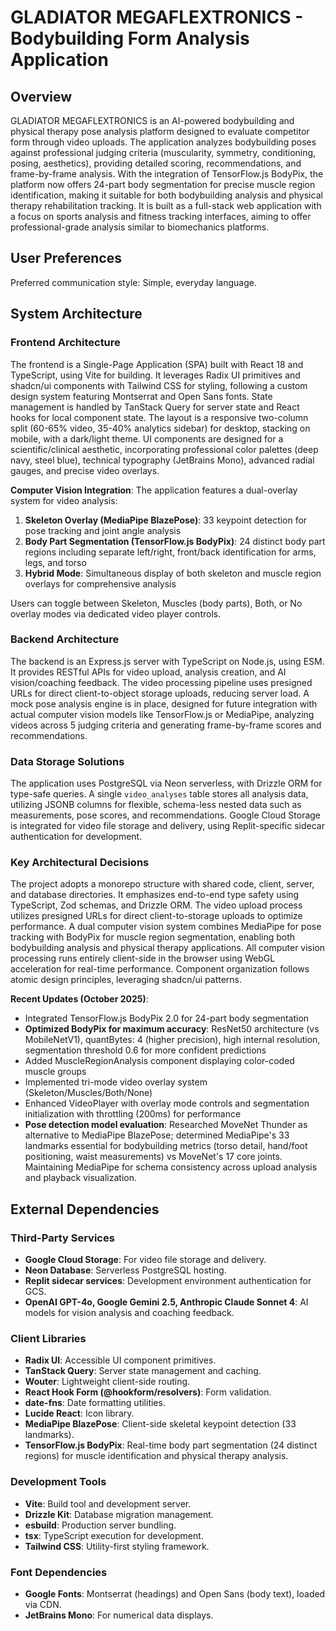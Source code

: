 # GLADIATOR MEGAFLEXTRONICS - Bodybuilding Form Analysis Application

## Overview
GLADIATOR MEGAFLEXTRONICS is an AI-powered bodybuilding and physical therapy pose analysis platform designed to evaluate competitor form through video uploads. The application analyzes bodybuilding poses against professional judging criteria (muscularity, symmetry, conditioning, posing, aesthetics), providing detailed scoring, recommendations, and frame-by-frame analysis. With the integration of TensorFlow.js BodyPix, the platform now offers 24-part body segmentation for precise muscle region identification, making it suitable for both bodybuilding analysis and physical therapy rehabilitation tracking. It is built as a full-stack web application with a focus on sports analysis and fitness tracking interfaces, aiming to offer professional-grade analysis similar to biomechanics platforms.

## User Preferences
Preferred communication style: Simple, everyday language.

## System Architecture

### Frontend Architecture
The frontend is a Single-Page Application (SPA) built with React 18 and TypeScript, using Vite for building. It leverages Radix UI primitives and shadcn/ui components with Tailwind CSS for styling, following a custom design system featuring Montserrat and Open Sans fonts. State management is handled by TanStack Query for server state and React hooks for local component state. The layout is a responsive two-column split (60-65% video, 35-40% analytics sidebar) for desktop, stacking on mobile, with a dark/light theme. UI components are designed for a scientific/clinical aesthetic, incorporating professional color palettes (deep navy, steel blue), technical typography (JetBrains Mono), advanced radial gauges, and precise video overlays.

**Computer Vision Integration**: The application features a dual-overlay system for video analysis:
1. **Skeleton Overlay (MediaPipe BlazePose)**: 33 keypoint detection for pose tracking and joint angle analysis
2. **Body Part Segmentation (TensorFlow.js BodyPix)**: 24 distinct body part regions including separate left/right, front/back identification for arms, legs, and torso
3. **Hybrid Mode**: Simultaneous display of both skeleton and muscle region overlays for comprehensive analysis

Users can toggle between Skeleton, Muscles (body parts), Both, or No overlay modes via dedicated video player controls.

### Backend Architecture
The backend is an Express.js server with TypeScript on Node.js, using ESM. It provides RESTful APIs for video upload, analysis creation, and AI vision/coaching feedback. The video processing pipeline uses presigned URLs for direct client-to-object storage uploads, reducing server load. A mock pose analysis engine is in place, designed for future integration with actual computer vision models like TensorFlow.js or MediaPipe, analyzing videos across 5 judging criteria and generating frame-by-frame scores and recommendations.

### Data Storage Solutions
The application uses PostgreSQL via Neon serverless, with Drizzle ORM for type-safe queries. A single `video_analyses` table stores all analysis data, utilizing JSONB columns for flexible, schema-less nested data such as measurements, pose scores, and recommendations. Google Cloud Storage is integrated for video file storage and delivery, using Replit-specific sidecar authentication for development.

### Key Architectural Decisions
The project adopts a monorepo structure with shared code, client, server, and database directories. It emphasizes end-to-end type safety using TypeScript, Zod schemas, and Drizzle ORM. The video upload process utilizes presigned URLs for direct client-to-storage uploads to optimize performance. A dual computer vision system combines MediaPipe for pose tracking with BodyPix for muscle region segmentation, enabling both bodybuilding analysis and physical therapy applications. All computer vision processing runs entirely client-side in the browser using WebGL acceleration for real-time performance. Component organization follows atomic design principles, leveraging shadcn/ui patterns.

**Recent Updates (October 2025)**:
- Integrated TensorFlow.js BodyPix 2.0 for 24-part body segmentation
- **Optimized BodyPix for maximum accuracy**: ResNet50 architecture (vs MobileNetV1), quantBytes: 4 (higher precision), high internal resolution, segmentation threshold 0.6 for more confident predictions
- Added MuscleRegionAnalysis component displaying color-coded muscle groups
- Implemented tri-mode video overlay system (Skeleton/Muscles/Both/None)
- Enhanced VideoPlayer with overlay mode controls and segmentation initialization with throttling (200ms) for performance
- **Pose detection model evaluation**: Researched MoveNet Thunder as alternative to MediaPipe BlazePose; determined MediaPipe's 33 landmarks essential for bodybuilding metrics (torso detail, hand/foot positioning, waist measurements) vs MoveNet's 17 core joints. Maintaining MediaPipe for schema consistency across upload analysis and playback visualization.

## External Dependencies

### Third-Party Services
- **Google Cloud Storage**: For video file storage and delivery.
- **Neon Database**: Serverless PostgreSQL hosting.
- **Replit sidecar services**: Development environment authentication for GCS.
- **OpenAI GPT-4o, Google Gemini 2.5, Anthropic Claude Sonnet 4**: AI models for vision analysis and coaching feedback.

### Client Libraries
- **Radix UI**: Accessible UI component primitives.
- **TanStack Query**: Server state management and caching.
- **Wouter**: Lightweight client-side routing.
- **React Hook Form (@hookform/resolvers)**: Form validation.
- **date-fns**: Date formatting utilities.
- **Lucide React**: Icon library.
- **MediaPipe BlazePose**: Client-side skeletal keypoint detection (33 landmarks).
- **TensorFlow.js BodyPix**: Real-time body part segmentation (24 distinct regions) for muscle identification and physical therapy analysis.

### Development Tools
- **Vite**: Build tool and development server.
- **Drizzle Kit**: Database migration management.
- **esbuild**: Production server bundling.
- **tsx**: TypeScript execution for development.
- **Tailwind CSS**: Utility-first styling framework.

### Font Dependencies
- **Google Fonts**: Montserrat (headings) and Open Sans (body text), loaded via CDN.
- **JetBrains Mono**: For numerical data displays.